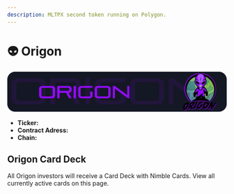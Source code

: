 ```yaml
---
description: MLTPX second token running on Polygon.
---
```


# 👽 Origon

![](../../../.gitbook/assets/origon-banner.png)

* **Ticker:** 
* **Contract Adress:**
* **Chain:** 

## Origon Card Deck

All Origon investors will receive a Card Deck with Nimble Cards. View all currently active cards on this page.

